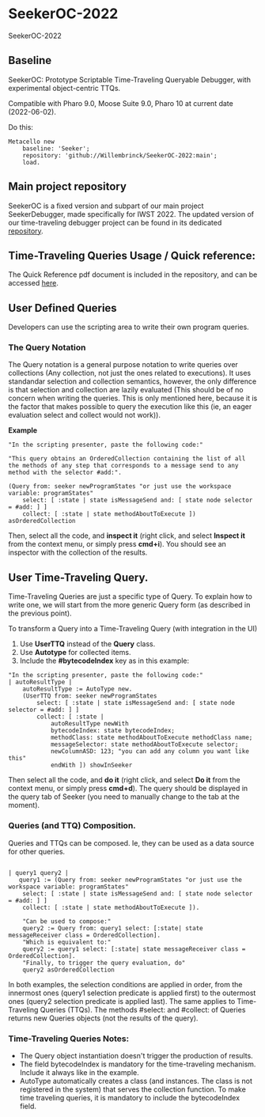 # SeekerOC-2022
SeekerOC-2022

## Baseline

SeekerOC: Prototype Scriptable Time-Traveling Queryable Debugger, with experimental object-centric TTQs.

Compatible with Pharo 9.0, Moose Suite 9.0, Pharo 10 at current date (2022-06-02).

Do this:
```Smalltalk
Metacello new
    baseline: 'Seeker';
    repository: 'github://Willembrinck/SeekerOC-2022:main';
    load.
```
## Main project repository

SeekerOC is a fixed version and subpart of our main project SeekerDebugger, made specifically for IWST 2022.
The updated version of our time-traveling debugger project can be found in its dedicated [repository](https://github.com/maxwills/SeekerDebugger).

## Time-Traveling Queries Usage / Quick reference:
The Quick Reference pdf document is included in the repository, and can be accessed [here](./Resources/TTQs-QuickReference.pdf).

## User Defined Queries

Developers can use the scripting area to write their own program queries.

### The Query Notation

The Query notation is a general purpose notation to write queries over collections (Any collection, not just the ones related to executions). It uses standandar selection and collection semantics, however, the only difference is that selection and collection are lazily evaluated (This should be of no concern when writing the queries. 
This is only mentioned here, because it is the factor that makes possible to query the execution like this (ie, an eager evaluation select and collect would not work)).

**Example**

```Smalltalk
"In the scripting presenter, paste the following code:"

"This query obtains an OrderedCollection containing the list of all the methods of any step that corresponds to a message send to any method with the selector #add:".

(Query from: seeker newProgramStates "or just use the workspace variable: programStates"
    select: [ :state | state isMessageSend and: [ state node selector = #add: ] ]
    collect: [ :state | state methodAboutToExecute ]) asOrderedCollection
```

Then, select all the code, and **inspect it** (right click, and select **Inspect it** from the context menu, or simply press **cmd+i**). 
You should see an inspector with the collection of the results.

## User Time-Traveling Query.

Time-Traveling Queries are just a specific type of Query. To explain how to write one, we will start from the more generic Query form (as described in the previous point).

To transform a Query into a Time-Traveling Query (with integration in the UI)

1. Use **UserTTQ** instead of the **Query** class.
2. Use **Autotype** for collected items.
3. Include the **#bytecodeIndex** key as in this example:


```Smalltalk
"In the scripting presenter, paste the following code:"
| autoResultType |
    autoResultType := AutoType new.
    (UserTTQ from: seeker newProgramStates
        select: [ :state | state isMessageSend and: [ state node selector = #add: ] ]
        collect: [ :state | 
            autoResultType newWith
            bytecodeIndex: state bytecodeIndex;
            methodClass: state methodAboutToExecute methodClass name;
            messageSelector: state methodAboutToExecute selector;
            newColumnASD: 123; "you can add any column you want like this"
            endWith ]) showInSeeker
```
Then select all the code, and **do it** (right click, and select **Do it** from the context menu, or simply press **cmd+d**). 
The query should be displayed in the query tab of Seeker (you need to manually change to the tab at the moment).

### Queries (and TTQ) Composition.

Queries and TTQs can be composed. Ie, they can be used as a data source for other queries.

```Smalltalk

| query1 query2 |
   query1 := (Query from: seeker newProgramStates "or just use the workspace variable: programStates"
    select: [ :state | state isMessageSend and: [ state node selector = #add: ] ]
    collect: [ :state | state methodAboutToExecute ]).
    
    "Can be used to compose:"
    query2 := Query from: query1 select: [:state| state messageReceiver class = OrderedCollection]. 
    "Which is equivalent to:"
    query2 := query1 select: [:state| state messageReceiver class = OrderedCollection]. 
    "Finally, to trigger the query evaluation, do"
    query2 asOrderedCollection
```
In both examples, the selection conditions are applied in order, from the innermost ones (query1 selection predicate is applied first) to the outermost ones (query2 selection predicate is applied last). 
The same applies to Time-Traveling Queries (TTQs).
The methods #select: and #collect: of Queries returns new Queries objects (not the results of the query).

### Time-Traveling Queries Notes:

- The Query object instantiation doesn't trigger the production of results.
- The field bytecodeIndex is mandatory for the time-traveling mechanism. Include it always like in the example.
- AutoType automatically creates a class (and instances. The class is not registered in the system) that serves the collection function. To make time traveling queries, it is mandatory to include the bytecodeIndex field.
